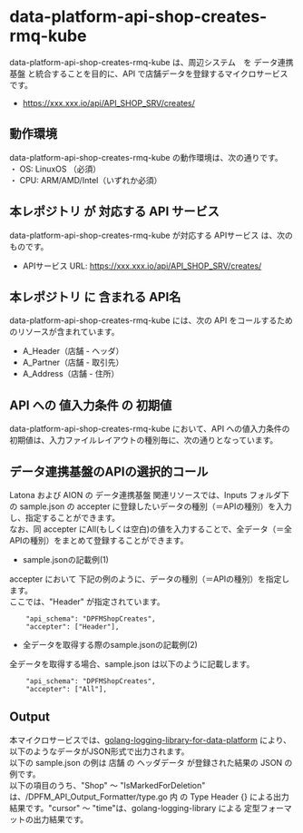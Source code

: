 # data-platform-api-shop-creates-rmq-kube
data-platform-api-shop-creates-rmq-kube は、周辺システム　を データ連携基盤 と統合することを目的に、API で店舗データを登録するマイクロサービスです。

* https://xxx.xxx.io/api/API_SHOP_SRV/creates/

## 動作環境
data-platform-api-shop-creates-rmq-kube の動作環境は、次の通りです。  
・ OS: LinuxOS （必須）  
・ CPU: ARM/AMD/Intel（いずれか必須）  

## 本レポジトリ が 対応する API サービス
data-platform-api-shop-creates-rmq-kube が対応する APIサービス は、次のものです。

* APIサービス URL: https://xxx.xxx.io/api/API_SHOP_SRV/creates/

## 本レポジトリ に 含まれる API名
data-platform-api-shop-creates-rmq-kube には、次の API をコールするためのリソースが含まれています。  

* A_Header（店舗 - ヘッダ）
* A_Partner（店舗 - 取引先）
* A_Address（店舗 - 住所）

## API への 値入力条件 の 初期値
data-platform-api-shop-creates-rmq-kube において、API への値入力条件の初期値は、入力ファイルレイアウトの種別毎に、次の通りとなっています。  

## データ連携基盤のAPIの選択的コール
Latona および AION の データ連携基盤 関連リソースでは、Inputs フォルダ下の sample.json の accepter に登録したいデータの種別（＝APIの種別）を入力し、指定することができます。  
なお、同 accepter にAll(もしくは空白)の値を入力することで、全データ（＝全APIの種別）をまとめて登録することができます。  

* sample.jsonの記載例(1)  

accepter において 下記の例のように、データの種別（＝APIの種別）を指定します。  
ここでは、"Header" が指定されています。    
  
```
	"api_schema": "DPFMShopCreates",
	"accepter": ["Header"],
```
  
* 全データを取得する際のsample.jsonの記載例(2)  

全データを取得する場合、sample.json は以下のように記載します。  

```
	"api_schema": "DPFMShopCreates",
	"accepter": ["All"],
```

## Output  
本マイクロサービスでは、[golang-logging-library-for-data-platform](https://github.com/latonaio/golang-logging-library-for-data-platform) により、以下のようなデータがJSON形式で出力されます。  
以下の sample.json の例は 店舗 の ヘッダデータ が登録された結果の JSON の例です。  
以下の項目のうち、"Shop" ～ "IsMarkedForDeletion" は、/DPFM_API_Output_Formatter/type.go 内 の Type Header {} による出力結果です。"cursor" ～ "time"は、golang-logging-library による 定型フォーマットの出力結果です。  

```
```
